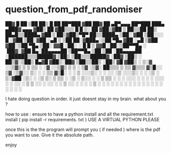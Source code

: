 # question_from_pdf_randomiser


 ██▓     █    ██ ▒██   ██▒ █    ██  ██▀███ ▓██   ██▓ ██ ▄█▀▄▄▄       ██▀███   ███▄ ▄███▓ ▄▄▄
▓██▒     ██  ▓██▒▒▒ █ █ ▒░ ██  ▓██▒▓██ ▒ ██▒▒██  ██▒ ██▄█▒▒████▄    ▓██ ▒ ██▒▓██▒▀█▀ ██▒▒████▄
▒██░    ▓██  ▒██░░░  █   ░▓██  ▒██░▓██ ░▄█ ▒ ▒██ ██░▓███▄░▒██  ▀█▄  ▓██ ░▄█ ▒▓██    ▓██░▒██  ▀█▄
▒██░    ▓▓█  ░██░ ░ █ █ ▒ ▓▓█  ░██░▒██▀▀█▄   ░ ▐██▓░▓██ █▄░██▄▄▄▄██ ▒██▀▀█▄  ▒██    ▒██ ░██▄▄▄▄██
░██████▒▒▒█████▓ ▒██▒ ▒██▒▒▒█████▓ ░██▓ ▒██▒ ░ ██▒▓░▒██▒ █▄▓█   ▓██▒░██▓ ▒██▒▒██▒   ░██▒ ▓█   ▓██▒
░ ▒░▓  ░░▒▓▒ ▒ ▒ ▒▒ ░ ░▓ ░░▒▓▒ ▒ ▒ ░ ▒▓ ░▒▓░  ██▒▒▒ ▒ ▒▒ ▓▒▒▒   ▓▒█░░ ▒▓ ░▒▓░░ ▒░   ░  ░ ▒▒   ▓▒█░
░ ░ ▒  ░░░▒░ ░ ░ ░░   ░▒ ░░░▒░ ░ ░   ░▒ ░ ▒░▓██ ░▒░ ░ ░▒ ▒░ ▒   ▒▒ ░  ░▒ ░ ▒░░  ░      ░  ▒   ▒▒ ░
  ░ ░    ░░░ ░ ░  ░    ░   ░░░ ░ ░   ░░   ░ ▒ ▒ ░░  ░ ░░ ░  ░   ▒     ░░   ░ ░      ░     ░   ▒
    ░  ░   ░      ░    ░     ░        ░     ░ ░     ░  ░        ░  ░   ░            ░         ░  ░
                                            ░ ░

 I hate doing question in order. it just doesnt stay in my brain. what about you ? 


how to use : 
ensure to have a python install and all the requirement.txt install ( pip install -r requirements. txt ) USE A VIRTUAL PYTHON PLEASE 

once this is the the program will prompt you ( if needed ) where is the pdf you want to use. Give it the absolute path. 

enjoy
